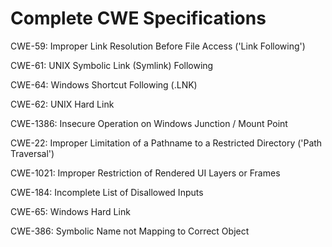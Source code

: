 

# Complete CWE Specifications

CWE-59: Improper Link Resolution Before File Access ('Link Following')

CWE-61: UNIX Symbolic Link (Symlink) Following

CWE-64: Windows Shortcut Following (.LNK)

CWE-62: UNIX Hard Link

CWE-1386: Insecure Operation on Windows Junction / Mount Point

CWE-22: Improper Limitation of a Pathname to a Restricted Directory ('Path Traversal')

CWE-1021: Improper Restriction of Rendered UI Layers or Frames

CWE-184: Incomplete List of Disallowed Inputs

CWE-65: Windows Hard Link

CWE-386: Symbolic Name not Mapping to Correct Object